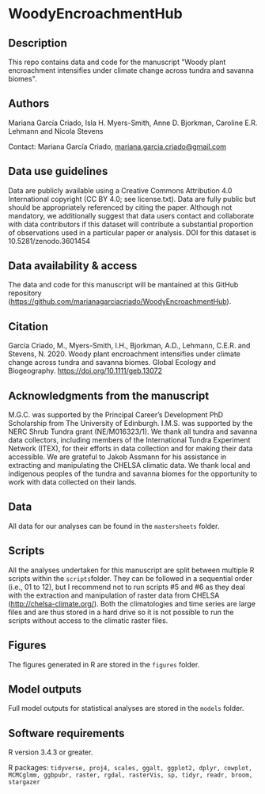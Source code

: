 # WoodyEncroachmentHub

## Description
This repo contains data and code for the manuscript "Woody plant encroachment intensifies under climate change across tundra and savanna biomes".

## Authors
Mariana García Criado, Isla H. Myers-Smith, Anne D. Bjorkman, Caroline E.R. Lehmann and Nicola Stevens

Contact: Mariana García Criado, mariana.garcia.criado@gmail.com

## Data use guidelines
Data are publicly available using a Creative Commons Attribution 4.0 International copyright (CC BY 4.0; see license.txt). Data are fully public but should be appropriately referenced by citing the paper. Although not mandatory, we additionally suggest that data users contact and collaborate with data contributors if this dataset will contribute a substantial proportion of observations used in a particular paper or analysis. DOI for this dataset is 10.5281/zenodo.3601454

## Data availability & access
The data and code for this manuscript will be mantained at this GitHub repository (https://github.com/marianagarciacriado/WoodyEncroachmentHub). 

## Citation
García Criado, M., Myers-Smith, I.H., Bjorkman, A.D., Lehmann, C.E.R. and Stevens, N. 2020. Woody plant encroachment intensifies under climate change across tundra and savanna biomes. Global Ecology and Biogeography. https://doi.org/10.1111/geb.13072

## Acknowledgments from the manuscript
M.G.C. was supported by the Principal Career’s Development PhD Scholarship from The University of Edinburgh. I.M.S. was supported by the NERC Shrub Tundra grant (NE/M016323/1). We thank all tundra and savanna data collectors, including members of the International Tundra Experiment Network (ITEX), for their efforts in data collection and for making their data accessible. We are grateful to Jakob Assmann for his assistance in extracting and manipulating the CHELSA climatic data. We thank local and indigenous peoples of the tundra and savanna biomes for the opportunity to work with data collected on their lands.

## Data
All data for our analyses can be found in the `mastersheets` folder.

## Scripts
All the analyses undertaken for this manuscript are split between multiple R scripts within the `scripts`folder.
They can be followed in a sequential order (i.e., 01 to 12), but I recommend not to run scripts #5 and #6 as they deal with the extraction and manipulation of raster data from CHELSA (http://chelsa-climate.org/). Both the climatologies and time series are large files and are thus stored in a hard drive so it is not possible to run the scripts without access to the climatic raster files.

## Figures
The figures generated in R are stored in the `figures` folder.

## Model outputs
Full model outputs for statistical analyses are stored in the `models` folder.

## Software requirements
R version 3.4.3 or greater.

R packages: `tidyverse, proj4, scales, ggalt, ggplot2, dplyr, cowplot, MCMCglmm, ggbpubr, raster, rgdal, rasterVis, sp, tidyr, readr, broom, stargazer`

